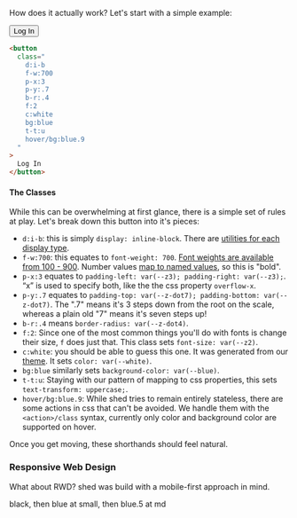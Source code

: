 How does it actually work? Let's start with a simple example:

<div>
  <button
    class="
      d:i-b
      f-w:500
      p-x:3
      p-y:.7
      b-r:.4
      f:2
      c:white
      bg:blue
      t-t:u
      hover/bg:blue.9
    "
  >
  Log In
  </button>
</div>

```html
<button
  class="
    d:i-b
    f-w:700
    p-x:3
    p-y:.7
    b-r:.4
    f:2
    c:white
    bg:blue
    t-t:u
    hover/bg:blue.9
  "
>
  Log In
</button>
```

#### The Classes
While this can be overwhelming at first glance, there is a simple set of rules
at play. Let's break down this button into it's pieces:
- `d:i-b`: this is simply `display: inline-block`. There are [utilities for each
  display type](layout.html#00-display).
- `f-w:700`: this equates to `font-weight: 700`. [Font weights are available
  from 100 - 900](type.html#01-font-weight). Number values [map to named
  values](https://developer.mozilla.org/en-US/docs/Web/CSS/font-weight#Values),
  so this is "bold".
- `p-x:3` equates to `padding-left: var(--z3); padding-right: var(--z3);`. “x”
  is used to specify both, like the the css property `overflow-x`.
- `p-y:.7` equates to `padding-top: var(--z-dot7); padding-bottom: var(--z-dot7)`. The ".7" means it's 3 steps down from the root on the scale, whereas a plain old "7" means it's seven steps up!
- `b-r:.4` means `border-radius: var(--z-dot4)`.
- `f:2`: Since one of the most common things you'll do with fonts is change
  their size, `f` does just that. This class sets `font-size: var(--z2)`.
- `c:white`: you should be able to guess this one. It was generated from our
  [theme](docs.html#custom-theme). It sets `color: var(--white)`.
- `bg:blue` similarly sets `background-color: var(--blue)`.
- `t-t:u`: Staying with our pattern of mapping to css properties, this sets
  `text-transform: uppercase;`.
- `hover/bg:blue.9`: While shed tries to remain entirely stateless, there are
  some actions in css that can't be avoided. We handle them with the
  `<action>/class` syntax, currently only color and background color are
  supported on hover.

Once you get moving, these shorthands should feel natural.

### Responsive Web Design

What about RWD? shed was build with a mobile-first approach in mind.

<div class="c:white bg:black bg:blue@sm bg:blue.5@md">
	black, then blue at small, then blue.5 at md
</div>
